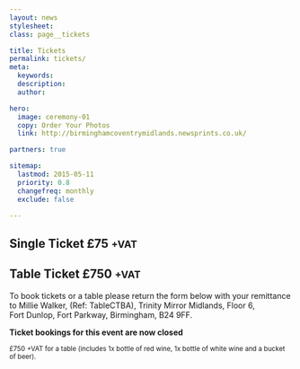 ```yaml
---
layout: news
stylesheet:
class: page__tickets

title: Tickets
permalink: tickets/
meta:
  keywords:
  description:
  author:

hero:
  image: ceremony-01
  copy: Order Your Photos
  link: http://birminghamcoventrymidlands.newsprints.co.uk/

partners: true

sitemap:
  lastmod: 2015-05-11
  priority: 0.8
  changefreq: monthly
  exclude: false

---
```


## Single Ticket £75 <small>+VAT</small>

## Table Ticket £750 <small>+VAT</small>

To book tickets or a table please return the form below with your remittance to Millie&nbsp;Walker, (Ref: TableCTBA), Trinity&nbsp;Mirror&nbsp;Midlands, Floor&nbsp;6, Fort&nbsp;Dunlop, Fort&nbsp;Parkway, Birmingham, B24&nbsp;9FF.

**Ticket bookings for this event are now closed**

<small>£750 +VAT for a table (includes 1x bottle of red wine, 1x bottle of white wine and a bucket of beer).</small>

